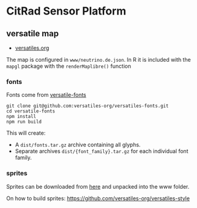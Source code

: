 # CitRad Sensor Platform


## versatile map

- [versatiles.org](https://versatiles.org)

The map is configured in `www/neutrino.de.json`. In R it is included with the `mapgl` package with the `renderMaplibre()` function

### fonts

Fonts come from [versatile-fonts](https://github.com/versatiles-org/versatiles-fonts)

```
git clone git@github.com:versatiles-org/versatiles-fonts.git
cd versatile-fonts
npm install
npm run build
```

This will create:

- A `dist/fonts.tar.gz` archive containing all glyphs.
- Separate archives `dist/{font_family}.tar.gz` for each individual font family.

### sprites

Sprites can be downloaded from [here](https://github.com/versatiles-org/versatiles-style/releases/latest/download/sprites.tar.gz) and unpacked into the www folder.

On how to build sprites: https://github.com/versatiles-org/versatiles-style
